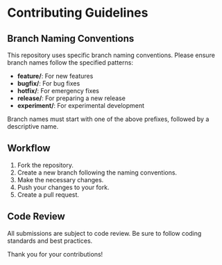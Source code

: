 # Contributing Guidelines

## Branch Naming Conventions

This repository uses specific branch naming conventions. Please ensure branch names follow the specified patterns:

- **feature/**: For new features
- **bugfix/**: For bug fixes
- **hotfix/**: For emergency fixes
- **release/**: For preparing a new release
- **experiment/**: For experimental development

Branch names must start with one of the above prefixes, followed by a descriptive name.

## Workflow

1. Fork the repository.
2. Create a new branch following the naming conventions.
3. Make the necessary changes.
4. Push your changes to your fork.
5. Create a pull request.

## Code Review

All submissions are subject to code review. Be sure to follow coding standards and best practices.

Thank you for your contributions!
